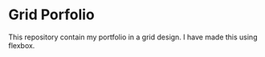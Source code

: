 # Grid Porfolio

This repository contain my portfolio in a grid design. I have made this using flexbox.
